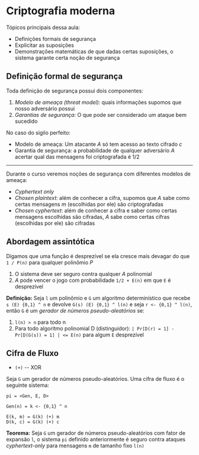 # Criptografia moderna

Tópicos principais dessa aula:

* Definições formais de segurança
* Explicitar as suposições
* Demonstrações matemáticas de que dadas certas suposições, o sistema garante
  certa noção de segurança

## Definição formal de segurança

Toda definição de segurança possui dois componentes:

1. *Modelo de ameaça (threat model):* quais informações supomos que nosso
   adversário possui
2. *Garantias de segurança:* O que pode ser considerado um ataque bem sucedido

No caso do sigilo perfeito: 
* Modelo de ameaça: Um atacante *A* só tem acesso ao texto cifrado *c*
* Garantia de segurança: a probabilidade de qualquer adversário *A* acertar qual
  das mensagens foi criptografada é 1/2

---

Durante o curso veremos noções de segurança com diferentes modelos de ameaça:

* *Cyphertext only*
* *Chosen plaintext*: além de conhecer a cifra, supomos que *A* sabe como certas
  mensagens *m* (escolhidas por ele) são criptografadas
* *Chosen cyphertext*: além de conhecer a cifra e saber como certas mensagens
  escolhidas são cifradas, *A* sabe como certas cifras (escolhidas por ele) são
  cifradas

## Abordagem assintótica

Digamos que uma função é desprezível se ela cresce mais devagar do que `1 /
P(n)` para qualquer polinômio *P*

1. O sistema deve ser seguro contra qualquer *A* polinomial
2. *A* pode vencer o jogo com probabilidade `1/2 + E(n)` em que `E` é
   desprezível

**Definição:** Seja `l` um polinômio e `G` um algoritmo determinístico que
recebe `s (E) {0,1} ^ n` e devolve `G(s) (E) {0,1} ^ l(n)` e seja `r <- {0,1} ^
l(n)`, então `G` é um *gerador de números pseudo-aleatórios* se:

1. `l(n) > n` para todo n
2. Para todo algoritmo polinomial D (distinguidor): ` | Pr[D(r) = 1] -
   Pr[D(G(s)) = 1] | <= E(n) ` para algum `E` desprezível

## Cifra de Fluxo

* `(+)` -- XOR

Seja `G` um gerador de números pseudo-aleatórios. Uma cifra de fluxo é o seguinte
sistema:

```
pi = <Gen, E, D>

Gen(n) = k <- {0,1} ^ n 

E(k, m) = G(k) (+) m
D(k, c) = G(k) (+) c
```

**Teorema:** Seja `G` um gerador de números pseudo-aleatórios com fator de
expansão `l`, o sistema `pi` definido anteriormente é seguro contra ataques
*cyphertext-only* para mensagens `m` de tamanho fixo `l(n)`
